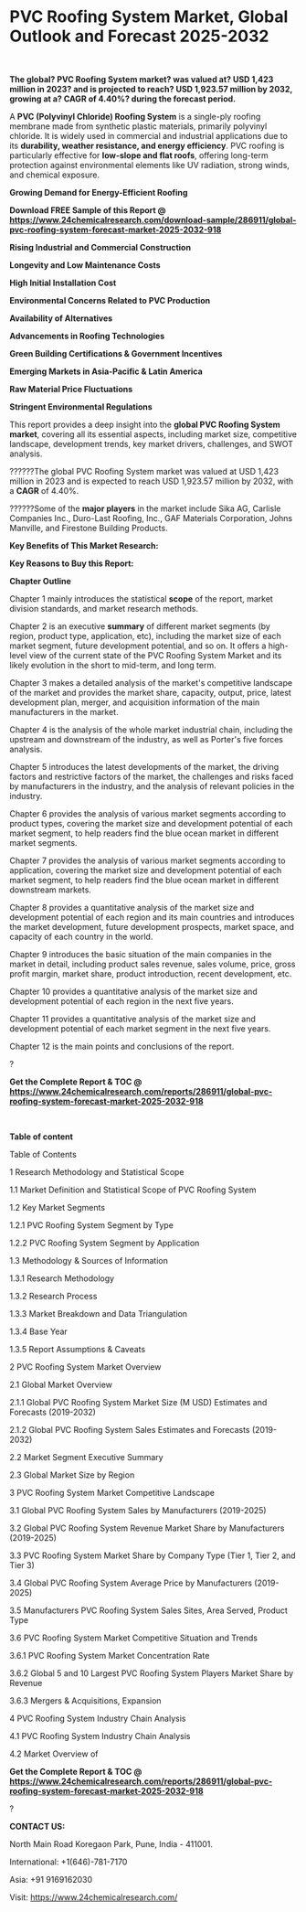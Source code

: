 <h1>PVC Roofing System Market, Global Outlook and Forecast 2025-2032</h1><br/><p><span style="font-size:14px"><strong>The global? PVC Roofing System market? was valued at? USD 1,423 million in 2023? and is projected to reach? USD 1,923.57 million by 2032, growing at a? <strong>CAGR</strong> of 4.40%? during the forecast period.</strong></span></p>
 
 
 
 <p><span style="font-size:14px">A <strong>PVC (Polyvinyl Chloride) Roofing System</strong> is a single-ply roofing membrane made from synthetic plastic materials, primarily polyvinyl chloride. It is widely used in commercial and industrial applications due to its <strong>durability, weather resistance, and energy efficiency</strong>. PVC roofing is particularly effective for <strong>low-slope and flat roofs</strong>, offering long-term protection against environmental elements like UV radiation, strong winds, and chemical exposure.</span></p>
 
 
 
 <p><span style="font-size:14px"><strong>Growing Demand for Energy-Efficient Roofing</strong></span></p>
 
 
 
 <div><b>Download FREE Sample of this Report @ <a href="https://www.24chemicalresearch.com/download-sample/286911/global-pvc-roofing-system-forecast-market-2025-2032-918">https://www.24chemicalresearch.com/download-sample/286911/global-pvc-roofing-system-forecast-market-2025-2032-918</a></b></div>
 
 
 
 <p><span style="font-size:14px"><strong>Rising Industrial and Commercial Construction</strong></span></p>
 
 
 
 <p><span style="font-size:14px"><strong>Longevity and Low Maintenance Costs</strong></span></p>
 
 
 
 <p><span style="font-size:14px"><strong>High Initial Installation Cost</strong></span></p>
 
 
 
 <p><span style="font-size:14px"><strong>Environmental Concerns Related to PVC Production</strong></span></p>
 
 
 
 <p><span style="font-size:14px"><strong>Availability of Alternatives</strong></span></p>
 
 
 
 <p><span style="font-size:14px"><strong>Advancements in Roofing Technologies</strong></span></p>
 
 
 
 <p><span style="font-size:14px"><strong>Green Building Certifications & Government Incentives</strong></span></p>
 
 
 
 <p><span style="font-size:14px"><strong>Emerging Markets in Asia-Pacific & Latin America</strong></span></p>
 
 
 
 <p><span style="font-size:14px"><strong>Raw Material Price Fluctuations</strong></span></p>
 
 
 
 <p><span style="font-size:14px"><strong>Stringent Environmental Regulations</strong></span></p>
 
 
 
 <p><span style="font-size:14px">This report provides a deep insight into the <strong>global PVC Roofing System market</strong>, covering all its essential aspects, including market size, competitive landscape, development trends, key market drivers, challenges, and SWOT analysis.</span></p>
 
 
 
 <p>??????<span style="font-size:14px">The global PVC Roofing System market was valued at USD 1,423 million in 2023 and is expected to reach USD 1,923.57 million by 2032, with a <strong>CAGR</strong> of 4.40%.</span></p>
 
 
 
 <p>??????<span style="font-size:14px">Some of the <strong>major players</strong> in the market include Sika AG, Carlisle Companies Inc., Duro-Last Roofing, Inc., GAF Materials Corporation, Johns Manville, and Firestone Building Products.</span></p>
 
 
 
 <p><span style="font-size:14px"><strong>Key Benefits of This Market Research:</strong></span></p>
 
 
 
 <p><span style="font-size:14px"><strong>Key <strong>Reasons to Buy</strong> this Report:</strong></span></p>
 
 
 
 <p><span style="font-size:14px"><strong>Chapter Outline</strong></span></p>
 
 
 
 <p>Chapter 1 mainly introduces the statistical <strong>scope</strong> of the report, market division standards, and market research methods.</p>
 
 
 
 <p>Chapter 2 is an executive <strong>summary</strong> of different market segments (by region, product type, application, etc), including the market size of each market segment, future development potential, and so on. It offers a high-level view of the current state of the PVC Roofing System Market and its likely evolution in the short to mid-term, and long term.</p>
 
 
 
 <p>Chapter 3 makes a detailed analysis of the market&#39;s competitive landscape of the market and provides the market share, capacity, output, price, latest development plan, merger, and acquisition information of the main manufacturers in the market.</p>
 
 
 
 <p>Chapter 4 is the analysis of the whole market industrial chain, including the upstream and downstream of the industry, as well as Porter&#39;s five forces analysis.</p>
 
 
 
 <p>Chapter 5 introduces the latest developments of the market, the driving factors and restrictive factors of the market, the challenges and risks faced by manufacturers in the industry, and the analysis of relevant policies in the industry.</p>
 
 
 
 <p>Chapter 6 provides the analysis of various market segments according to product types, covering the market size and development potential of each market segment, to help readers find the blue ocean market in different market segments.</p>
 
 
 
 <p>Chapter 7 provides the analysis of various market segments according to application, covering the market size and development potential of each market segment, to help readers find the blue ocean market in different downstream markets.</p>
 
 
 
 <p>Chapter 8 provides a quantitative analysis of the market size and development potential of each region and its main countries and introduces the market development, future development prospects, market space, and capacity of each country in the world.</p>
 
 
 
 <p>Chapter 9 introduces the basic situation of the main companies in the market in detail, including product sales revenue, sales volume, price, gross profit margin, market share, product introduction, recent development, etc.</p>
 
 
 
 <p>Chapter 10 provides a quantitative analysis of the market size and development potential of each region in the next five years.</p>
 
 
 
 <p>Chapter 11 provides a quantitative analysis of the market size and development potential of each market segment in the next five years.</p>
 
 
 
 <p>Chapter 12 is the main points and conclusions of the report.</p>
 
 
 
 <p>? </p>
 
 
 
 <div><b>Get the Complete Report & TOC @ <a href="https://www.24chemicalresearch.com/reports/286911/global-pvc-roofing-system-forecast-market-2025-2032-918">https://www.24chemicalresearch.com/reports/286911/global-pvc-roofing-system-forecast-market-2025-2032-918</a></b></div>
 
 
 
 <p><br />
 
 <b>Table of content</b></p>
 
 
 
 <p>Table of Contents<br />
 
 1 Research Methodology and Statistical Scope<br />
 
 1.1 Market Definition and Statistical Scope of PVC Roofing System<br />
 
 1.2 Key Market Segments<br />
 
 1.2.1 PVC Roofing System Segment by Type<br />
 
 1.2.2 PVC Roofing System Segment by Application<br />
 
 1.3 Methodology & Sources of Information<br />
 
 1.3.1 Research Methodology<br />
 
 1.3.2 Research Process<br />
 
 1.3.3 Market Breakdown and Data Triangulation<br />
 
 1.3.4 Base Year<br />
 
 1.3.5 Report Assumptions & Caveats<br />
 
 2 PVC Roofing System Market Overview<br />
 
 2.1 Global Market Overview<br />
 
 2.1.1 Global PVC Roofing System Market Size (M USD) Estimates and Forecasts (2019-2032)<br />
 
 2.1.2 Global PVC Roofing System Sales Estimates and Forecasts (2019-2032)<br />
 
 2.2 Market Segment Executive Summary<br />
 
 2.3 Global Market Size by Region<br />
 
 3 PVC Roofing System Market Competitive Landscape<br />
 
 3.1 Global PVC Roofing System Sales by Manufacturers (2019-2025)<br />
 
 3.2 Global PVC Roofing System Revenue Market Share by Manufacturers (2019-2025)<br />
 
 3.3 PVC Roofing System Market Share by Company Type (Tier 1, Tier 2, and Tier 3)<br />
 
 3.4 Global PVC Roofing System Average Price by Manufacturers (2019-2025)<br />
 
 3.5 Manufacturers PVC Roofing System Sales Sites, Area Served, Product Type<br />
 
 3.6 PVC Roofing System Market Competitive Situation and Trends<br />
 
 3.6.1 PVC Roofing System Market Concentration Rate<br />
 
 3.6.2 Global 5 and 10 Largest PVC Roofing System Players Market Share by Revenue<br />
 
 3.6.3 Mergers & Acquisitions, Expansion<br />
 
 4 PVC Roofing System Industry Chain Analysis<br />
 
 4.1 PVC Roofing System Industry Chain Analysis<br />
 
 4.2 Market Overview of</p>
 
 
 
 <div><b>Get the Complete Report & TOC @ <a href="https://www.24chemicalresearch.com/reports/286911/global-pvc-roofing-system-forecast-market-2025-2032-918">https://www.24chemicalresearch.com/reports/286911/global-pvc-roofing-system-forecast-market-2025-2032-918</a></b></div>
 
 
 
 <p>? </p>
 
 
 
 <p><b>CONTACT US:</b><br />
 
 North Main Road Koregaon Park, Pune, India - 411001.<br />
 
 International: +1(646)-781-7170<br />
 
 Asia: +91 9169162030<br />
 
 Visit: <a href="https://www.24chemicalresearch.com/">https://www.24chemicalresearch.com/</a></p>
